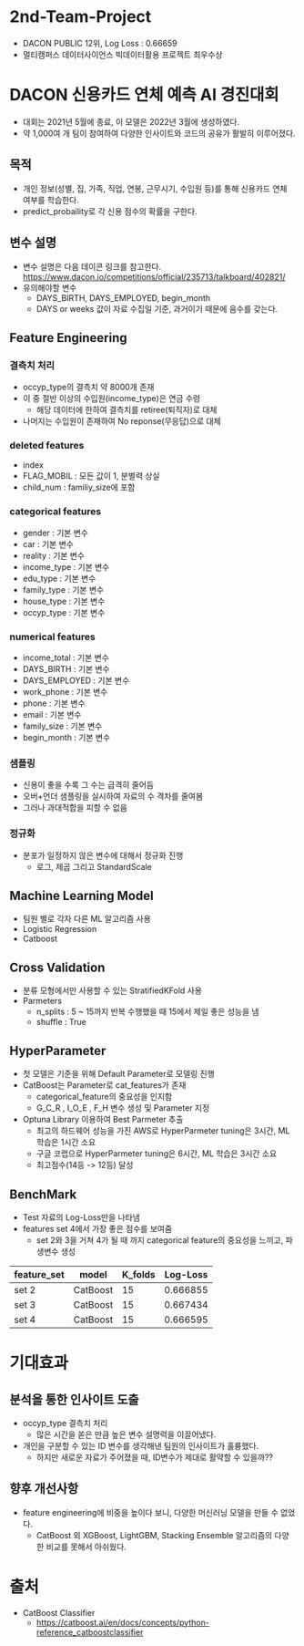 # 2nd-Team-Project
- DACON PUBLIC 12위, Log Loss : 0.66659
- 멀티캠퍼스 데이터사이언스 빅데이터활용 프로젝트 최우수상

# DACON 신용카드 연체 예측 AI 경진대회
- 대회는 2021년 5월에 종료, 이 모델은 2022년 3월에 생성하였다.
- 약 1,000여 개 팀이 참여하여 다양한 인사이트와 코드의 공유가 활발히 이루어졌다.

## 목적
- 개인 정보(성별, 집, 가족, 직업, 연봉, 근무시기, 수입원 등)를 통해 신용카드 연체 여부를 학습한다.
- predict_probaility로 각 신용 점수의 확률을 구한다.

## 변수 설명
- 변수 설명은 다음 데이콘 링크를 참고한다.
  https://www.dacon.io/competitions/official/235713/talkboard/402821/
- 유의해야할 변수 
    - DAYS_BIRTH, DAYS_EMPLOYED, begin_month
    - DAYS or weeks 값이 자료 수집일 기준, 과거이기 때문에 음수를 갖는다.

## Feature Engineering

### 결측치 처리
- occyp_type의 결측치 약 8000개 존재
- 이 중 절반 이상의 수입원(income_type)은 연금 수령
  - 해당 데이터에 한하여 결측치를 retiree(퇴직자)로 대체
- 나머지는 수입원이 존재하여 No reponse(무응답)으로 대체

### deleted features
- index
- FLAG_MOBIL : 모든 값이 1, 분별력 상실
- child_num : familiy_size에 포함

### categorical features
- gender : 기본 변수
- car : 기본 변수
- reality : 기본 변수
- income_type : 기본 변수
- edu_type : 기본 변수
- family_type : 기본 변수
- house_type : 기본 변수
- occyp_type : 기본 변수

### numerical features
- income_total : 기본 변수
- DAYS_BIRTH : 기본 변수
- DAYS_EMPLOYED : 기본 변수
- work_phone : 기본 변수
- phone : 기본 변수
- email : 기본 변수
- family_size : 기본 변수
- begin_month : 기본 변수

### 샘플링
- 신용이 좋을 수록 그 수는 급격히 줄어듬
- 오버+언더 샘플링을 실시하여 자료의 수 격차를 줄여봄
- 그러나 과대적합을 피할 수 없음

### 정규화
- 분포가 일정하지 않은 변수에 대해서 정규화 진행
  - 로그, 제곱 그리고 StandardScale

## Machine Learning Model
- 팀원 별로 각자 다른 ML 알고리즘 사용
- Logistic Regression
- Catboost

## Cross Validation
- 분류 모형에서만 사용할 수 있는 StratifiedKFold 사용
- Parmeters
  - n_splits : 5 ~ 15까지 반복 수행했을 때 15에서 제일 좋은 성능을 냄
  - shuffle  : True
 
## HyperParameter
- 첫 모델은 기준을 위해 Default Parameter로 모델링 진행
- CatBoost는 Parameter로 cat_features가 존재
  - categorical_feature의 중요성을 인지함
  - G_C_R , I_O_E , F_H 변수 생성 및 Parameter 지정
- Optuna Library 이용하여 Best Parmeter 추출
  - 최고의 하드웨어 성능을 가진 AWS로 HyperParmeter tuning은 3시간, ML 학습은 1시간 소요
  - 구글 코랩으로 HyperParmeter tuning은 6시간, ML 학습은 3시간 소요
  - 최고점수(14등 -> 12등) 달성

## BenchMark
- Test 자료의 Log-Loss만을 나타냄
- features set 4에서 가장 좋은 점수를 보여줌
  - set 2와 3을 거쳐 4가 될 때 까지 categorical feature의 중요성을 느끼고, 파생변수 생성

|feature_set|model|K_folds|Log-Loss|
|------|------|---|---|
|set 2|CatBoost|15|0.666855|
|set 3|CatBoost|15|0.667434|
|set 4|CatBoost|15|0.666595|

# 기대효과

## 분석을 통한 인사이트 도출
- occyp_type 결측치 처리
  - 많은 시간을 쏟은 만큼 높은 변수 설명력을 이끌어냈다.
- 개인을 구분할 수 있는 ID 변수를 생각해낸 팀원의 인사이트가 훌륭했다.
  - 하지만 새로운 자료가 주어졌을 때, ID변수가 제대로 활약할 수 있을까??
  
## 향후 개선사항
- feature engineering에 비중을 높이다 보니, 다양한 머신러닝 모델을 만들 수 없었다.
  - CatBoost 외 XGBoost, LightGBM, Stacking Ensemble 알고리즘의 다양한 비교를 못해서 아쉬웠다.

# 출처
- CatBoost Classifier
  - https://catboost.ai/en/docs/concepts/python-reference_catboostclassifier

